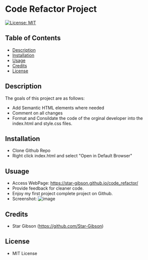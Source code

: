 # Code Refactor Project
[![License: MIT](https://img.shields.io/badge/License-MIT-blue.svg)](https://opensource.org/licenses/MIT) 

## Table of Contents
* [Description](#description)
* [Installation](#installation)
* [Usage](#usage)
* [Credits](#credits)
* [License](#license)

## Description
The goals of this project are as follows: 
- Add Semantic HTML elements where needed
- Comment on all changes
- Format and Consildate the code of the orginal developer into the index.html and style.css files.

## Installation
- Clone Github Repo
- Right click index.html and select "Open in Default Browser"

## Usuage 
- Access WebPage: https://star-gibson.github.io/code_refactor/
- Provide feedback for cleaner code.
- Enjoy my first project complete project on Github. 
- Screenshot: 
  ![image](https://user-images.githubusercontent.com/72622031/97241155-9d013e80-17c6-11eb-82ea-9f6da76540ac.png)

## Credits
- Star Gibson (https://github.com/Star-Gibson)

## License
- MIT License
